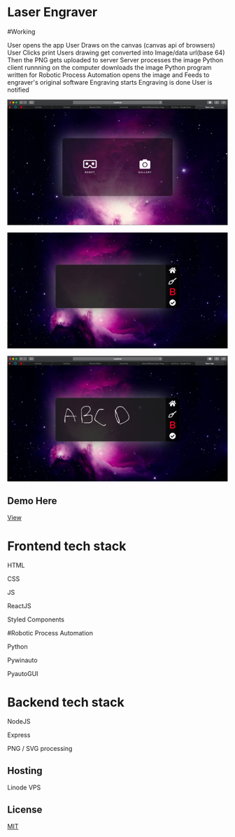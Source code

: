 # Laser Engraver

#Working 

User opens the app 
User Draws on the canvas (canvas api of browsers) 
User Clicks print 
Users drawing get converted into Image/data url(base 64) 
Then the PNG gets uploaded to server 
Server processes the image 
Python client runnning on the computer downloads the image 
Python program written for Robotic Process Automation opens the image and Feeds to engraver's original software 
Engraving starts 
Engraving is done 
User is notified





![Menu](./readme/menu.png?raw=true "Menu")


![Canvas](./readme/canvas1.png?raw=true "Canvas")

![Canvas](./readme/canvas2.png?raw=true "Drawing")




## Demo Here
[View](https://drive.google.com/file/d/1eEjaMLb4jP64z3ZMuI2rohlssL5EvoYY/view?usp=sharing)
 

# Frontend tech stack 
 
HTML 

CSS 

JS 

ReactJS 

Styled Components

#Robotic Process Automation

Python 

Pywinauto

PyautoGUI


# Backend tech stack 

NodeJS 

Express

PNG / SVG processing

## Hosting 

Linode VPS


## License
[MIT](https://choosealicense.com/licenses/mit/)
